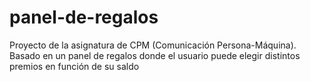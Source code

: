 # panel-de-regalos
Proyecto de la asignatura de CPM (Comunicación Persona-Máquina).
Basado en un panel de regalos donde el usuario puede elegir distintos premios en función de su saldo
